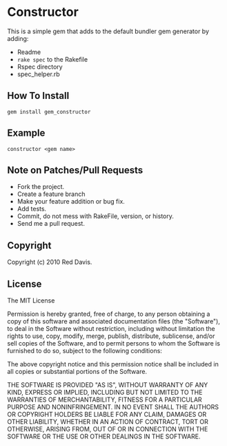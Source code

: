 # Constructor

This is a simple gem that adds to the default bundler gem generator by adding:

* Readme
* `rake spec` to the Rakefile
* Rspec directory
* spec_helper.rb

## How To Install

    gem install gem_constructor

## Example

    constructor <gem name>

## Note on Patches/Pull Requests

* Fork the project.
* Create a feature branch
* Make your feature addition or bug fix.
* Add tests.
* Commit, do not mess with RakeFile, version, or history.
* Send me a pull request.

## Copyright

Copyright (c) 2010 Red Davis.

## License

The MIT License

Permission is hereby granted, free of charge, to any person obtaining a copy
of this software and associated documentation files (the "Software"), to deal
in the Software without restriction, including without limitation the rights
to use, copy, modify, merge, publish, distribute, sublicense, and/or sell
copies of the Software, and to permit persons to whom the Software is
furnished to do so, subject to the following conditions:

The above copyright notice and this permission notice shall be included in
all copies or substantial portions of the Software.

THE SOFTWARE IS PROVIDED "AS IS", WITHOUT WARRANTY OF ANY KIND, EXPRESS OR
IMPLIED, INCLUDING BUT NOT LIMITED TO THE WARRANTIES OF MERCHANTABILITY,
FITNESS FOR A PARTICULAR PURPOSE AND NONINFRINGEMENT. IN NO EVENT SHALL THE
AUTHORS OR COPYRIGHT HOLDERS BE LIABLE FOR ANY CLAIM, DAMAGES OR OTHER
LIABILITY, WHETHER IN AN ACTION OF CONTRACT, TORT OR OTHERWISE, ARISING FROM,
OUT OF OR IN CONNECTION WITH THE SOFTWARE OR THE USE OR OTHER DEALINGS IN
THE SOFTWARE.